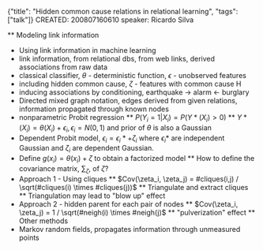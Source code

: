 {"title": "Hidden common cause relations in relational learning", "tags": ["talk"]}
CREATED: 200807160610
speaker: Ricardo Silva

** Modeling link information
 * Using link information in machine learning
 * link information, from relational dbs, from web links, derived associations from raw data
 * classical classifier, $\theta$ - deterministic function, $\epsilon$ - unobserved features
 * including hidden common cause, $\zeta$ - features with common cause H
 * inducing associations by conditioning, earthquake -> alarm <- burglary
 * Directed mixed graph notation, edges derived from given relations, information propagated through known nodes
 * nonparametric Probit regression
 ** $P(Y_i = 1 | X_i) = P(Y*(X_i) > 0)$
 ** $Y*(X_i) = \theta(X_i) + \epsilon_i, \epsilon_i = N(0,1)$ and prior of $\theta$ is also a Gaussian
 * Dependent Probit model, $\epsilon_i = \epsilon_i* + \zeta_i$ where $\epsilon_i*$ are independent Gaussian and $\zeta_i$ are dependent Gaussian.
 * Define $g(x_i) = \theta(x_i) + \zeta$ to obtain a factorized model
** How to define the covariance matrix, $\sum_\zeta$, of $\zeta$?
 * Approach 1 - Using cliques
 ** $Cov(\zeta_i, \zeta_j) = #cliques(i,j) / \sqrt(#cliques(i) \times #cliques(j))$
 ** Triangulate and extract cliques
 ** Triangulation may lead to "blow up" effect
 * Approach 2 - hidden parent for each pair of nodes
 ** $Cov(\zeta_i, \zeta_j) = 1 / \sqrt(#neigh(i) \times #neigh(j)$
 ** "pulverization" effect
** Other methods
 * Markov random fields, propagates information through unmeasured points
